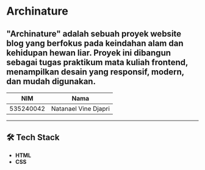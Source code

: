 ﻿# Archinature

"Archinature" adalah sebuah proyek website blog yang berfokus pada keindahan alam dan kehidupan hewan liar. Proyek ini dibangun sebagai tugas praktikum mata kuliah frontend, menampilkan desain yang responsif, modern, dan mudah digunakan.
---
| NIM        | Nama             |
|------------|-----------------|
| 535240042  | Natanael Vine Djapri |

---
## 🛠️ Tech Stack
- **HTML** 
- **CSS** 




